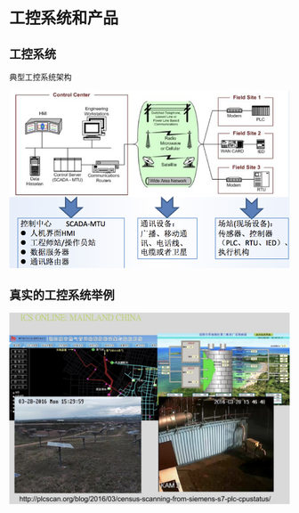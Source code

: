 # 工控系统和产品

## 工控系统

典型工控系统架构

![typical_industrial_control_system_components](../assets/img/typical_industrial_control_system_components.png)

## 真实的工控系统举例

![ics_online_china_scan_result](../assets/img/ics_online_china_scan_result.jpg)

